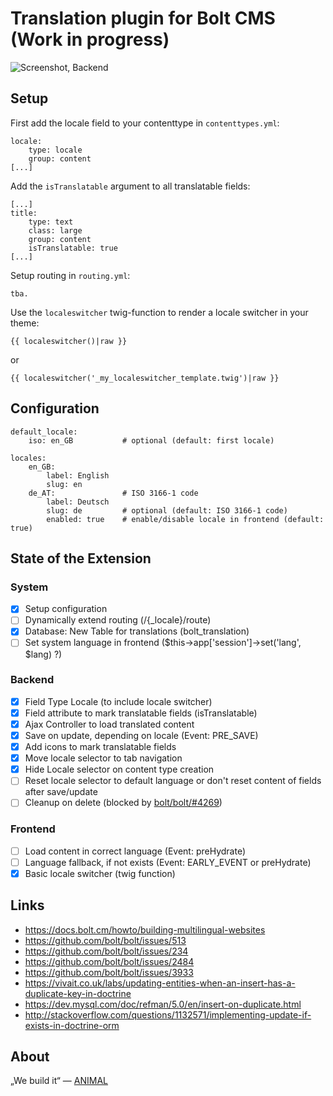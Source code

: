 # Translation plugin for Bolt CMS (Work in progress)

![Screenshot, Backend](https://cloud.githubusercontent.com/assets/343392/10799822/23900e48-7daf-11e5-86ad-c7f7730a0b13.png)

## Setup

First add the locale field to your contenttype in `contenttypes.yml`:

```
locale:
	type: locale
    group: content
[...]
```

Add the `isTranslatable` argument to all translatable fields:

```
[...]
title:
	type: text
	class: large
	group: content
	isTranslatable: true
[...]
```

Setup routing in `routing.yml`:

```
tba.
```

Use the `localeswitcher` twig-function to render a locale switcher in your theme:

```
{{ localeswitcher()|raw }}
```
or
```
{{ localeswitcher('_my_localeswitcher_template.twig')|raw }}
```

## Configuration

```
default_locale:
    iso: en_GB           # optional (default: first locale)

locales:
    en_GB:
        label: English
        slug: en
	de_AT:               # ISO 3166-1 code
	    label: Deutsch
        slug: de         # optional (default: ISO 3166-1 code)
        enabled: true    # enable/disable locale in frontend (default: true)
```

## State of the Extension

### System

- [x] Setup configuration
- [ ] Dynamically extend routing (/{_locale}/route)
- [x] Database: New Table for translations (bolt_translation)
- [ ] Set system language in frontend ($this->app['session']->set('lang', $lang) ?)

### Backend

- [x] Field Type Locale (to include locale switcher)
- [x] Field attribute to mark translatable fields (isTranslatable)
- [x] Ajax Controller to load translated content
- [x] Save on update, depending on locale (Event: PRE_SAVE)
- [x] Add icons to mark translatable fields
- [x] Move locale selector to tab navigation
- [x] Hide Locale selector on content type creation
- [ ] Reset locale selector to default language or don't reset content of fields after save/update
- [ ] Cleanup on delete (blocked by [bolt/bolt/#4269](https://github.com/bolt/bolt/issues/4269))

### Frontend

- [ ] Load content in correct language (Event: preHydrate)
- [ ] Language fallback, if not exists (Event: EARLY_EVENT or preHydrate)
- [x] Basic locale switcher (twig function)

## Links

- https://docs.bolt.cm/howto/building-multilingual-websites
- https://github.com/bolt/bolt/issues/513
- https://github.com/bolt/bolt/issues/234
- https://github.com/bolt/bolt/issues/2484
- https://github.com/bolt/bolt/issues/3933
- https://vivait.co.uk/labs/updating-entities-when-an-insert-has-a-duplicate-key-in-doctrine
- https://dev.mysql.com/doc/refman/5.0/en/insert-on-duplicate.html
- http://stackoverflow.com/questions/1132571/implementing-update-if-exists-in-doctrine-orm


## About

„We build it“ — [ANIMAL](http://animal.at)
